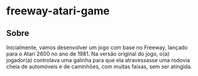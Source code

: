 # freeway-atari-game

## Sobre

 Inicialmente, vamos desenvolver um jogo com base no Freeway, lançado para o Atari 2600 no ano de 1981. Na versão original do jogo, o(a) jogador(a) controlava uma galinha para que ela atravessasse uma rodovia cheia de automóveis e de caminhões, com muitas faixas, sem ser atingida.